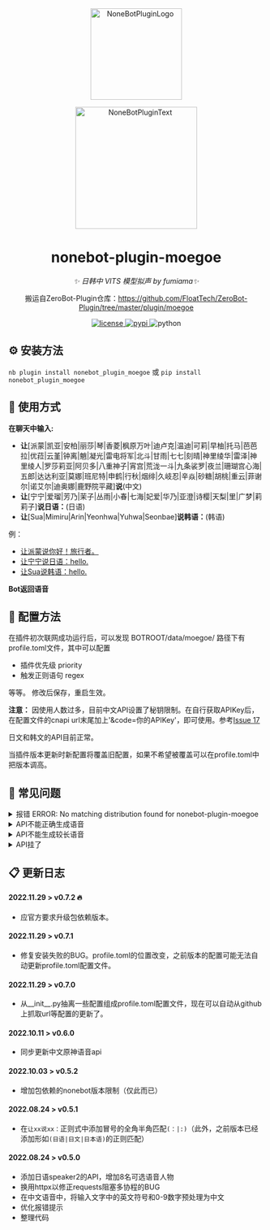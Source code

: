 <!--
 * @Author         : yiyuiii
 * @Date           : 2022-10-11 20:00:00
 * @LastEditors    : yiyuiii
 * @LastEditTime   : 2022-12-24 20:00:00
 * @Description    : None
 * @GitHub         : https://github.com/yiyuiii
-->

<!-- markdownlint-disable MD033 MD036 MD041 -->

<div align="center">
  <a href="https://v2.nonebot.dev/store"><img src="https://github.com/A-kirami/nonebot-plugin-template/blob/resources/nbp_logo.png" width="180" height="180" alt="NoneBotPluginLogo"></a>
  <br>
  <p><img src="https://github.com/A-kirami/nonebot-plugin-template/blob/resources/NoneBotPlugin.svg" width="240" alt="NoneBotPluginText"></p>
</div>

<div align="center">

# nonebot-plugin-moegoe

_✨ 日韩中 VITS 模型拟声 by fumiama✨_

搬运自ZeroBot-Plugin仓库：https://github.com/FloatTech/ZeroBot-Plugin/tree/master/plugin/moegoe

</div>

<p align="center">
  <a href="https://raw.githubusercontent.com/Yiyuiii/nonebot-plugin-moegoe/master/LICENSE">
    <img src="https://img.shields.io/github/license/Yiyuiii/nonebot-plugin-moegoe.svg" alt="license">
  </a>
  <a href="https://pypi.python.org/pypi/nonebot-plugin-moegoe">
    <img src="https://img.shields.io/pypi/v/nonebot-plugin-moegoe.svg" alt="pypi">
  </a>
  <img src="https://img.shields.io/badge/python-3.8+-blue.svg" alt="python">
</p>

## :gear: 安装方法

`nb plugin install nonebot_plugin_moegoe`
或 `pip install nonebot_plugin_moegoe`

## :rocket: 使用方式

**在聊天中输入:**

- **让**[派蒙|凯亚|安柏|丽莎|琴|香菱|枫原万叶|迪卢克|温迪|可莉|早柚|托马|芭芭拉|优菈|云堇|钟离|魈|凝光|雷电将军|北斗|甘雨|七七|刻晴|神里绫华|雷泽|神里绫人|罗莎莉亚|阿贝多|八重神子|宵宫|荒泷一斗|九条裟罗|夜兰|珊瑚宫心海|五郎|达达利亚|莫娜|班尼特|申鹤|行秋|烟绯|久岐忍|辛焱|砂糖|胡桃|重云|菲谢尔|诺艾尔|迪奥娜|鹿野院平藏]**说**(中文)
- **让**[宁宁|爱瑠|芳乃|茉子|丛雨|小春|七海|妃爱|华乃|亚澄|诗樱|天梨|里|广梦|莉莉子]**说日语：**(日语)
- **让**[Sua|Mimiru|Arin|Yeonhwa|Yuhwa|Seonbae]**说韩语：**(韩语)

例：

- [让派蒙说你好！旅行者。](https://genshin.azurewebsites.net/api/speak?format=mp3&text=你好！旅行者。&id=0)
- [让宁宁说日语：hello.](https://moegoe.azurewebsites.net/api/speak?text=hello!&id=0)
- [让Sua说韩语：hello.](https://moegoe.azurewebsites.net/api/speakkr?text=hello!&id=0)

**Bot返回语音**

<!-- <p align="center">
  <audio src="https://genshin.azurewebsites.net/api/speak?format=mp3&text=你好！旅行者。&id=0"></audio>

<audio src="https://moegoe.azurewebsites.net/api/speak?text=hello!&id=0"></audio>

<audio src="https://moegoe.azurewebsites.net/api/speakkr?text=hello!&id=0"></audio>
</p> -->

## :wrench: 配置方法

在插件初次联网成功运行后，可以发现 BOTROOT/data/moegoe/ 路径下有profile.toml文件，其中可以配置

- 插件优先级 priority
- 触发正则语句 regex

等等。 修改后保存，重启生效。

**注意：**
因使用人数过多，目前中文API设置了秘钥限制。在自行获取APIKey后，在配置文件的cnapi url末尾加上'&code=你的APIKey'，即可使用。参考[Issue 17](https://github.com/Yiyuiii/nonebot-plugin-moegoe/issues/17#issuecomment-1336317427)

日文和韩文的API目前正常。

当插件版本更新时新配置将覆盖旧配置，如果不希望被覆盖可以在profile.toml中把版本调高。

## :speech_balloon: 常见问题

<details>
<summary>报错 ERROR: No matching distribution found for nonebot-plugin-moegoe</summary>

[Issue 1](https://github.com/Yiyuiii/nonebot-plugin-moegoe/issues/1)

 - 注意安装的包名是带**下划线**的：nonebot_plugin_moegoe
</details>

<details>
<summary>API不能正确生成语音</summary>

[Issue 2](https://github.com/Yiyuiii/nonebot-plugin-moegoe/issues/2) | [Issue 4](https://github.com/Yiyuiii/nonebot-plugin-moegoe/issues/4)

- 第一种情况：**中文语音api对输入要求很严**，只支持中文字符和几个标点符号，输入如果包含api无法处理的字符就会无法生成语音，包括英文、叠词、奇怪标点符号等就大概率不行。
- 第二种情况：当后台在报`encode silk failed: convert pcm file error: exec: "ffmpeg": executable file not found in %PATH% `错误时，表示go-cqhttp编码音频所依赖的ffmpeg包没有被安装，所以不能发送音频。**请自行安装ffmpeg**。*（不过ffmpeg可能不是必须的。如果有人在不安装ffmpeg时能正常使用，请向我反馈，这一点还没有经过测试。）*
- 第三种情况：**本插件默认优先级为5**，若有其它的插件优先级比5强，且该插件有block截断，则本插件可能无法收到并处理消息。目前需要自行调整插件的优先级。
</details>

<details>
<summary>API不能生成较长语音</summary>

目前API生成较长语音的速度很慢（从数十秒到数分钟），为避免该类请求的并发造成资源阻塞，代码中限制了请求时长，可自行修改。

`resp = await client.get(url, timeout=120)`
</details>

<details>
<summary>API挂了</summary>

[Issue 7](https://github.com/Yiyuiii/nonebot-plugin-moegoe/issues/7) | [Issue 15](https://github.com/Yiyuiii/nonebot-plugin-moegoe/issues/15)

</details>


## :clipboard: 更新日志

#### 2022.11.29 > v0.7.2 :fire:
- 应官方要求升级包依赖版本。

#### 2022.11.29 > v0.7.1
- 修复安装失败的BUG。profile.toml的位置改变，之前版本的配置可能无法自动更新profile.toml配置文件。

#### 2022.11.29 > v0.7.0
- 从__init__.py抽离一些配置组成profile.toml配置文件，现在可以自动从github上抓取url等配置的更新了。

#### 2022.10.11 > v0.6.0
- 同步更新中文原神语音api

#### 2022.10.03 > v0.5.2
- 增加包依赖的nonebot版本限制（仅此而已）

#### 2022.08.24 > v0.5.1
- 在`让xx说xx：`正则式中添加冒号的全角半角匹配`(：|:)`（此外，之前版本已经添加形如`(日语|日文|日本语)`的正则匹配）

#### 2022.08.24 > v0.5.0
- 添加日语speaker2的API，增加8名可选语音人物
- 换用httpx以修正requests阻塞多协程的BUG
- 在中文语音中，将输入文字中的英文符号和0-9数字预处理为中文
- 优化报错提示
- 整理代码
